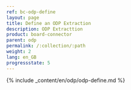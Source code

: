 ```yaml
---
ref: bc-odp-define
layout: page
title: Define an ODP Extraction
description: ODP Extracttion
product: board-connector
parent: odp
permalink: /:collection/:path
weight: 2
lang: en_GB
progressstate: 5
---
```


{% include _content/en/odp/odp-define.md %}